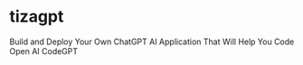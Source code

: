 # tizagpt

Build and Deploy Your Own ChatGPT AI Application That Will Help You Code
Open AI CodeGPT
